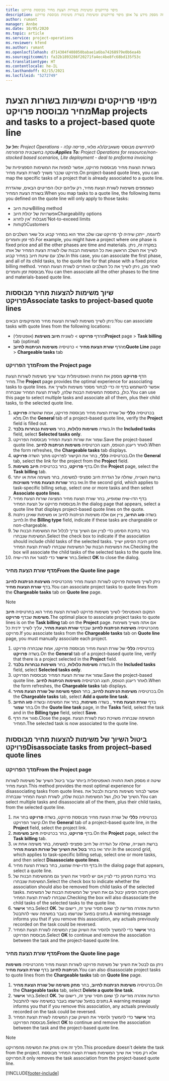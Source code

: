 ```yaml
---
title: מיפוי פרויקטים ומשימות בשורות הצעת מחיר מבוססת פרויקט
description: נושא זה מספק מידע על אופן מיפוי פרויקטים ומשימות בשורת משימות מבוססת פרויקט.
author: rumant
manager: Annbe
ms.date: 10/05/2020
ms.topic: article
ms.service: project-operations
ms.reviewer: kfend
ms.author: rumant
ms.openlocfilehash: d714304f408050babae1a6ba74268979e0b6ea4b
ms.sourcegitcommit: fa32b1893286f20271fa4ec4be8fc68bd135f53c
ms.translationtype: HT
ms.contentlocale: he-IL
ms.lasthandoff: 02/15/2021
ms.locfileid: "5272749"
---
```

# <a name="map-projects-and-tasks-to-a-project-based-quote-line"></a><span data-ttu-id="6f5dd-103">מיפוי פרויקטים ומשימות בשורות הצעת מחיר מבוססת פרויקט</span><span class="sxs-lookup"><span data-stu-id="6f5dd-103">Map projects and tasks to a project-based quote line</span></span>

<span data-ttu-id="6f5dd-104">_**חל על:** Project Operations לתרחישים מבוססי משאבים/לא מלאי, פריסה קלה - עסקה בחשבונית פרופורמה_</span><span class="sxs-lookup"><span data-stu-id="6f5dd-104">_**Applies To:** Project Operations for resource/non-stocked based scenarios, Lite deployment - deal to proforma invoicing_</span></span>

<span data-ttu-id="6f5dd-105">בשורות הצעות מחיר מבוססות פרויקט, אפשר למפות את המשימות הספציפיות של פרויקט שכבר משויך לשורת הצעת מחיר.</span><span class="sxs-lookup"><span data-stu-id="6f5dd-105">On project-based quote lines, you can map the specific tasks of a project that is already associated to a quote line.</span></span>

<span data-ttu-id="6f5dd-106">כשממפים משימות לשורת הצעת מחיר, רק עליהם יכולו הפריטים הבאים, שהגדרת בשורת הצעת המחיר:</span><span class="sxs-lookup"><span data-stu-id="6f5dd-106">When you map tasks to a quote line, the following items you defined on the quote line will only apply to those tasks:</span></span>

- <span data-ttu-id="6f5dd-107">שיטת חיוב</span><span class="sxs-lookup"><span data-stu-id="6f5dd-107">Billing method</span></span>
- <span data-ttu-id="6f5dd-108">אפשרויות של יכולת חיוב</span><span class="sxs-lookup"><span data-stu-id="6f5dd-108">Chargeability options</span></span>
- <span data-ttu-id="6f5dd-109">מגבלות 'אין לחרוג'</span><span class="sxs-lookup"><span data-stu-id="6f5dd-109">Not-to-exceed limits</span></span>
- <span data-ttu-id="6f5dd-110">לקוחות</span><span class="sxs-lookup"><span data-stu-id="6f5dd-110">Customers</span></span>

<span data-ttu-id="6f5dd-111">לדוגמה, ייתכן שיהיה לך פרויקט שבו שלב אחד הוא במחיר קבוע וכל שאר השלבים הם לפי זמן וחומרים.</span><span class="sxs-lookup"><span data-stu-id="6f5dd-111">For example, you might have a project where one phase is fixed price and all the other phases are time and materials.</span></span> <span data-ttu-id="6f5dd-112">במקרה זה, ניתן לשייך את השלב הראשון ואת כל המשימות הבנות שלו לשורת הצעת המחיר של אותו שלב עם שיטת חיוב במחיר קבוע.</span><span class="sxs-lookup"><span data-stu-id="6f5dd-112">In this case, you can associate the first phase, and all of its child tasks, to the quote line for that phase with a fixed price billing method.</span></span> <span data-ttu-id="6f5dd-113">לאחר מכן, ניתן לשייך את כל השלבים האחרים לשורת הצעת המחיר מבוססת זמן וחומרים.</span><span class="sxs-lookup"><span data-stu-id="6f5dd-113">You can then associate all the other phases to the time and materials-based quote line.</span></span>

## <a name="associate-tasks-to-project-based-quote-lines"></a><span data-ttu-id="6f5dd-114">שיוך משימות להצעות מחיר מבוססות פרויקט</span><span class="sxs-lookup"><span data-stu-id="6f5dd-114">Associate tasks to project-based quote lines</span></span>

<span data-ttu-id="6f5dd-115">ניתן לשייך משימות לשורות הצעות מחיר מהמיקומים הבאים:</span><span class="sxs-lookup"><span data-stu-id="6f5dd-115">You can associate tasks with quote lines from the following locations:</span></span>

- <span data-ttu-id="6f5dd-116">מהדף **פרויקט** > לשונית **חיוב משימות** (אופטימלי)</span><span class="sxs-lookup"><span data-stu-id="6f5dd-116">**Project** page > **Task billing** tab (optimal)</span></span>
- <span data-ttu-id="6f5dd-117">מהדף **שורת הצעת מחיר** > כרטיסיה **משימות הניתנות לחיוב**</span><span class="sxs-lookup"><span data-stu-id="6f5dd-117">**Quote Line** page > **Chargeable tasks** tab</span></span> 

### <a name="from-the-project-page"></a><span data-ttu-id="6f5dd-118">מדך הפרויקט</span><span class="sxs-lookup"><span data-stu-id="6f5dd-118">From the Project page</span></span>

<span data-ttu-id="6f5dd-119">הדף **פרויקט** מספק את החוויה האופטימלית עבור שיוך משימות לשורות הצעת מחיר.</span><span class="sxs-lookup"><span data-stu-id="6f5dd-119">The **Project** page provides the optimal experience for associating tasks to quote lines.</span></span> <span data-ttu-id="6f5dd-120">אפשר להשתמש בדף זה כדי לבחור מספר משימות ולשייך את כולן, בתוספת המשימות הבנות שלהן, לשורת הצעת המחיר שנבחרה.</span><span class="sxs-lookup"><span data-stu-id="6f5dd-120">You can use this page to select multiple tasks and associate all of them, plus their child tasks, to the selected quote line.</span></span>

1. <span data-ttu-id="6f5dd-121">בכרטיסיה **כללי** של שורת הצעת מחיר מבוססת פרויקט, אמת שהשדה **פרויקט** מלא.</span><span class="sxs-lookup"><span data-stu-id="6f5dd-121">On the **General** tab of a project–based quote line, verify the **Project** field is filled out.</span></span>
2. <span data-ttu-id="6f5dd-122">בשדה **משימות כלולות**, בחר **משימות נבחרות בלבד**.</span><span class="sxs-lookup"><span data-stu-id="6f5dd-122">In the **Included tasks** field, select **Selected tasks only**.</span></span>
3. <span data-ttu-id="6f5dd-123">שמור את שורות הצעת המחיר מבוססות הפרויקט.</span><span class="sxs-lookup"><span data-stu-id="6f5dd-123">Save the project-based quote line.</span></span> <span data-ttu-id="6f5dd-124">לאחר ריענון הטופס, תוצג הכרטיסיה **משימות הניתנות לחיוב**.</span><span class="sxs-lookup"><span data-stu-id="6f5dd-124">When the form refreshes, the **Chargeable tasks** tab displays.</span></span>
4. <span data-ttu-id="6f5dd-125">בכרטיסיה **כללי**, בחר את הקישור לפרויקט מתוך השדה **פרויקט**.</span><span class="sxs-lookup"><span data-stu-id="6f5dd-125">On the **General** tab, select the link for the project from the **Project** field.</span></span>
5. <span data-ttu-id="6f5dd-126">בדף **פרויקט**, בחר בכרטיסיה **חיוב משימות**.</span><span class="sxs-lookup"><span data-stu-id="6f5dd-126">On the **Project** page, select the **Task billing** tab.</span></span>
6. <span data-ttu-id="6f5dd-127">ברשת השנייה, שחלה על הגדרת חיוב ספציפי למשימה, בחר משימה אחת או יותר ואז בחר **שורות הצעות מחיר משויכות**.</span><span class="sxs-lookup"><span data-stu-id="6f5dd-127">In the second grid, which applies to task-specific billing setup, select one or more tasks and then select **Associate quote lines**.</span></span>
7. <span data-ttu-id="6f5dd-128">בדף הדו-שיח שמופיע, בחר שורת הצעת מחיר המציגה שורות הצעת מחיר מבוססות פרויקט על הצעת המחיר.</span><span class="sxs-lookup"><span data-stu-id="6f5dd-128">In the dialog page that appears, select a quote line that displays project-based quote lines on the quote.</span></span>
8. <span data-ttu-id="6f5dd-129">בשדה **סוג החיוב**, ציין אם אלה משימות הניתנות לחיוב או משימות שאינן ניתנות לחיוב.</span><span class="sxs-lookup"><span data-stu-id="6f5dd-129">In the **Billing type** field, indicate if these tasks are chargeable or non-chargeable.</span></span>
9. <span data-ttu-id="6f5dd-130">בחר בתיבת הסימון כדי לציין אם השיוך צריך לכלול את המשימות הבנות של המשימות שנבחרו.</span><span class="sxs-lookup"><span data-stu-id="6f5dd-130">Select the check box to indicate if the association should include child tasks of the selected tasks.</span></span> <span data-ttu-id="6f5dd-131">סימון תיבת הסימון ישייך את המשימות הבנות של המשימות שנבחרו לשורת הצעת המחיר.</span><span class="sxs-lookup"><span data-stu-id="6f5dd-131">Checking the box will associate the child tasks of the selected tasks to the quote line.</span></span>
10. <span data-ttu-id="6f5dd-132">בחר **אישור** כדי לסגור את הדו-שיח.</span><span class="sxs-lookup"><span data-stu-id="6f5dd-132">Select **OK** to close the dialog.</span></span>

### <a name="from-the-quote-line-page"></a><span data-ttu-id="6f5dd-133">מדף שורת הצעת מחיר</span><span class="sxs-lookup"><span data-stu-id="6f5dd-133">From the Quote line page</span></span>

<span data-ttu-id="6f5dd-134">ניתן לשייך משימות פרויקט לשורות הצעות מחיר מהכרטיסיה **משימות הניתנות לחיוב** בדף **שורת הצעות מחיר**.</span><span class="sxs-lookup"><span data-stu-id="6f5dd-134">You can associate project tasks to quote lines from the **Chargeable tasks** tab on **Quote line** page.</span></span>

>[!NOTE]
><span data-ttu-id="6f5dd-135">המקום האופטימלי לשיוך משימות פרויקט לשורות הצעת מחיר הוא בחרטיסיה **חיוב משימות** שבדף **פרויקט**.</span><span class="sxs-lookup"><span data-stu-id="6f5dd-135">The optimal place to associate project tasks to quote lines is on the **Task billing** tab on the **Project** page.</span></span> <span data-ttu-id="6f5dd-136">אם אתה משייך משימות מהכרטיסיה **משימות הניתנות לחיוב** שבדף **שורת הצעת מחיר**, עליך לשייך ידנית כל פרויקט.</span><span class="sxs-lookup"><span data-stu-id="6f5dd-136">If you associate tasks from the **Chargeable tasks** tab on **Quote line** page, you must manually associate each project.</span></span>

1. <span data-ttu-id="6f5dd-137">בכרטיסיה **כללי** של שורת הצעת מחיר מבוססת פרויקט, אמת שנבחרה פרויקט בשדה **פרויקט**.</span><span class="sxs-lookup"><span data-stu-id="6f5dd-137">On the **General** tab of a project–based quote line, verify that there is a project selected in the **Project** field.</span></span>
2. <span data-ttu-id="6f5dd-138">בשדה **משימות כלולות**, בחר **משימות נבחרות בלבד**.</span><span class="sxs-lookup"><span data-stu-id="6f5dd-138">In the **Included tasks** field, select **Selected tasks only**.</span></span>
3. <span data-ttu-id="6f5dd-139">שמור את שורות הצעת המחיר מבוססות הפרויקט.</span><span class="sxs-lookup"><span data-stu-id="6f5dd-139">Save the project-based quote line.</span></span> <span data-ttu-id="6f5dd-140">לאחר ריענון הטופס, תוצג הכרטיסיה **משימות הניתנות לחיוב**.</span><span class="sxs-lookup"><span data-stu-id="6f5dd-140">When the form refreshes, the **Chargeable tasks** tab displays.</span></span>
4. <span data-ttu-id="6f5dd-141">בכרטיסיה **משימות הניתנות לחיוב**, בחר **הוסף משימה של שורת הצעת מחיר**.</span><span class="sxs-lookup"><span data-stu-id="6f5dd-141">On the **Chargeable tasks** tab, select **Add a quote line task**.</span></span>
5. <span data-ttu-id="6f5dd-142">בדף **שורת הצעת מחיר** , בשדה **משימות**, בחר את המשימה ובשדה **סוג החיוב** בחר **שמור**.</span><span class="sxs-lookup"><span data-stu-id="6f5dd-142">On the **Quote line task** page, in the **Tasks** field, select the task and in the **Billing type** field, select **Save**.</span></span> 
6. <span data-ttu-id="6f5dd-143">סגור את הדף.</span><span class="sxs-lookup"><span data-stu-id="6f5dd-143">Close the page.</span></span> <span data-ttu-id="6f5dd-144">המשימה שנבחרה משויכת כעת לשורת הצעת המחיר.</span><span class="sxs-lookup"><span data-stu-id="6f5dd-144">The selected task is now associated to the quote line.</span></span>

## <a name="disassociate-tasks-from-projectbased-quote-lines"></a><span data-ttu-id="6f5dd-145">ביטול השיוך של משימות להצעות מחיר מבוססות פרויקט</span><span class="sxs-lookup"><span data-stu-id="6f5dd-145">Disassociate tasks from project–based quote lines</span></span>

### <a name="from-the-project-page"></a><span data-ttu-id="6f5dd-146">מדך הפרויקט</span><span class="sxs-lookup"><span data-stu-id="6f5dd-146">From the Project page</span></span>

<span data-ttu-id="6f5dd-147">שיטה זו מספק תאת החוויה האופטימלית ביותר עבור ביטול השיוך של משימות לשורות הצעת מחיר.</span><span class="sxs-lookup"><span data-stu-id="6f5dd-147">This method provides the most optimal experience for disassociating tasks from quote lines.</span></span> <span data-ttu-id="6f5dd-148">אפשר לבחור משימות מרובות ולבטל את השיוך של כולן, ושל המשימות הבנות שלהן, לשורת הצעת המחיר שנבחרה.</span><span class="sxs-lookup"><span data-stu-id="6f5dd-148">You can select multiple tasks and disassociate all of the them, plus their child tasks, from the selected quote line.</span></span>

1. <span data-ttu-id="6f5dd-149">בכרטיסיה **כללי** של שורת הצעת מחיר מבוססת פרויקט, בשדה **פרויקט** בחר את קישור הפרויקט.</span><span class="sxs-lookup"><span data-stu-id="6f5dd-149">On the **General** tab of a project–based quote line, in the **Project** field, select the project link.</span></span>
2. <span data-ttu-id="6f5dd-150">בדף **פרויקט**, בחר בכרטיסיה **חיוב משימות**.</span><span class="sxs-lookup"><span data-stu-id="6f5dd-150">On the **Project** page, select the **Task billing** tab.</span></span>
3. <span data-ttu-id="6f5dd-151">ברשת השנייה, שחלה על הגדרה של חיוב ספציפי למשימה, בחר משימה אחת או יותר ואז בחר **בטל את השיוך של שורות הצעות מחיר**.</span><span class="sxs-lookup"><span data-stu-id="6f5dd-151">In the second grid, which applies to task-specific billing setup, select one or more tasks, and then select **Disassociate quote lines**.</span></span>
4. <span data-ttu-id="6f5dd-152">בדף הדו-שיח שמוצג, בחר בשורת הצעת מחיר.</span><span class="sxs-lookup"><span data-stu-id="6f5dd-152">In the dialog page that appears, select a quote line.</span></span>
5. <span data-ttu-id="6f5dd-153">בחר בתיבת הסימון כדי לציין אם יש להסיר את השיוך גם מהמשימות הבנות של המשימות שנבחרו.</span><span class="sxs-lookup"><span data-stu-id="6f5dd-153">Select the check box to indicate whether the association should also be removed from child tasks of the selected tasks.</span></span> <span data-ttu-id="6f5dd-154">סימון תיבת הסימון יבטל גם את השיוך של המשימות הבנות של המשימות שנבחרו לשורת הצעת המחיר.</span><span class="sxs-lookup"><span data-stu-id="6f5dd-154">Checking the box will also disassociate the child tasks of the selected tasks to the quote line.</span></span>
6. <span data-ttu-id="6f5dd-155">בחר **אישור**.</span><span class="sxs-lookup"><span data-stu-id="6f5dd-155">Select **OK**.</span></span> <span data-ttu-id="6f5dd-156">הודעת אזהרה מודיעה לך שאם תסיר שיוך זה, רישום של נתונים בפועל שנרשמו בעבר במשימה עשוי להתבטל.</span><span class="sxs-lookup"><span data-stu-id="6f5dd-156">A warning message informs you that if you remove this association, any actuals previously recorded on the task could be reversed.</span></span> 
7. <span data-ttu-id="6f5dd-157">בחר **אישור** כדי להמשיך ולהסיר את השיוק שבין המשימה לשורת הצעת המחיר מבוססת הפרויקט.</span><span class="sxs-lookup"><span data-stu-id="6f5dd-157">Select **OK** to continue and remove the association between the task and the project-based quote line.</span></span>

### <a name="from-the-quote-line-page"></a><span data-ttu-id="6f5dd-158">מדף שורת הצעת מחיר</span><span class="sxs-lookup"><span data-stu-id="6f5dd-158">From the Quote line page</span></span>

<span data-ttu-id="6f5dd-159">ניתן גם לבטל את השיוך של משימות פרויקט לשורות הצעות מחיר מהכרטיסיה **משימות הניתנות לחיוב** בדף **שורת הצעת מחיר**.</span><span class="sxs-lookup"><span data-stu-id="6f5dd-159">You can also disassociate project tasks to quote lines from the **Chargeable tasks** tab on **Quote line** page.</span></span>

1. <span data-ttu-id="6f5dd-160">בכרטיסיה **משימות הניתנות לחיוב**, בחר **מחק משימה של שורת הצעת מחיר**.</span><span class="sxs-lookup"><span data-stu-id="6f5dd-160">On the **Chargeable tasks** tab, select **Delete a quote line task**.</span></span>
2. <span data-ttu-id="6f5dd-161">בחר **אישור**.</span><span class="sxs-lookup"><span data-stu-id="6f5dd-161">Select **OK**.</span></span> <span data-ttu-id="6f5dd-162">הודעת אזהרה מודיעה לך שאם תסיר שיוך זה, רישום של נתונים בפועל שנרשמו בעבר במשימה עשוי להתבטל.</span><span class="sxs-lookup"><span data-stu-id="6f5dd-162">A warning message informs you that if you remove this association, any actuals previously recorded on the task could be reversed.</span></span> 
3. <span data-ttu-id="6f5dd-163">בחר **אישור** כדי להמשיך ולהסיר את השיוק שבין המשימה לשורת הצעת המחיר מבוססת הפרויקט.</span><span class="sxs-lookup"><span data-stu-id="6f5dd-163">Select **OK** to continue and remove the association between the task and the project-based quote line.</span></span>

>[!NOTE]
> <span data-ttu-id="6f5dd-164">הליך זה אינו מוחק את המשימה מהפרויקט.</span><span class="sxs-lookup"><span data-stu-id="6f5dd-164">This procedure doesn't delete the task from the project.</span></span> <span data-ttu-id="6f5dd-165">אלא רק מסיר את שיוך המשימות משורת הצעת המחיר מבוססת הפרויקט.</span><span class="sxs-lookup"><span data-stu-id="6f5dd-165">It only removes the task association from the project-based quote line.</span></span>


[!INCLUDE[footer-include](../../includes/footer-banner.md)]